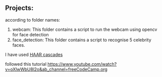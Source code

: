 ## Projects:
according to folder names: 
1. webcam: This folder contains a script to run the webcam using opencv for face detection
2. face_detection: This folder contains a script to recognise 5 celebrity faces.

I have used [HAAR cascades](https://github.com/opencv/opencv/blob/master/data/haarcascades/haarcascade_frontalface_default.xml)

followed this tutorial https://www.youtube.com/watch?v=oXlwWbU8l2o&ab_channel=freeCodeCamp.org
